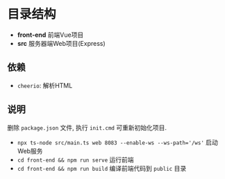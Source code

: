 # 目录结构


* __front-end__ 前端Vue项目
* __src__ 服务器端Web项目(Express)

## 依赖

* `cheerio`: 解析HTML


## 说明

删除 `package.json` 文件, 执行 `init.cmd` 可重新初始化项目.

* `npx ts-node src/main.ts web 8083 --enable-ws --ws-path='/ws'` 启动Web服务
* `cd front-end && npm run serve` 运行前端
* `cd front-end && npm run build` 编译前端代码到 `public` 目录